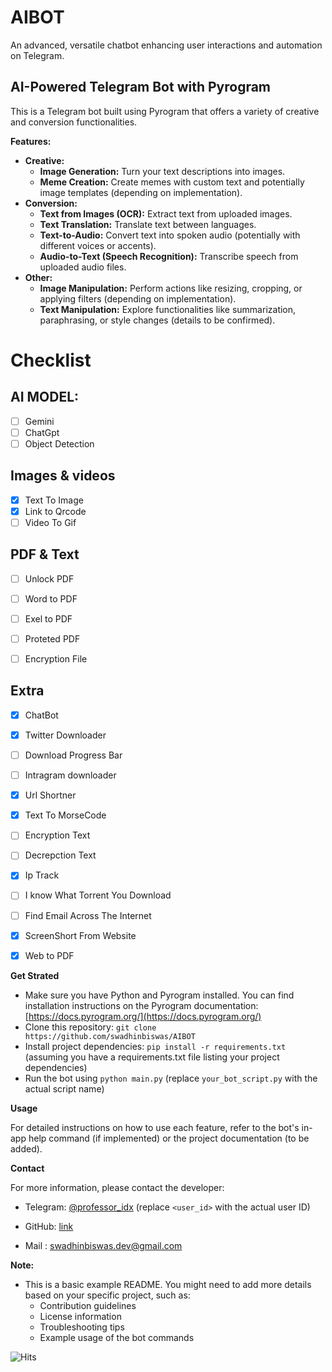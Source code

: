 # AIBOT
An advanced, versatile chatbot enhancing user interactions and automation on Telegram.
## AI-Powered Telegram Bot with Pyrogram

This is a Telegram bot built using Pyrogram that offers a variety of creative and conversion functionalities.

**Features:**

* **Creative:**
    * **Image Generation:** Turn your text descriptions into images.
    * **Meme Creation:** Create memes with custom text and potentially image templates (depending on implementation).
* **Conversion:**
    * **Text from Images (OCR):** Extract text from uploaded images. 
    * **Text Translation:** Translate text between languages.
    * **Text-to-Audio:** Convert text into spoken audio (potentially with different voices or accents).
    * **Audio-to-Text (Speech Recognition):** Transcribe speech from uploaded audio files.
* **Other:**
    * **Image Manipulation:** Perform actions like resizing, cropping, or applying filters (depending on implementation).
    * **Text Manipulation:** Explore functionalities like summarization, paraphrasing, or style changes (details to be confirmed).




# Checklist

## AI MODEL:
- [ ] Gemini
- [ ] ChatGpt
- [ ] Object Detection

## Images & videos
- [x] Text To Image
- [x] Link to Qrcode  
- [ ] Video To Gif 

## PDF &  Text
- [ ] Unlock PDF
- [ ] Word to PDF
- [ ] Exel to PDF
- [ ] Proteted PDF
- [ ] Encryption File





## Extra
- [x] ChatBot
- [x] Twitter Downloader
- [ ] Download Progress Bar
- [ ] Intragram downloader
- [x] Url Shortner
- [x] Text To MorseCode
- [ ] Encryption Text
- [ ] Decrepction Text
- [x] Ip Track
- [ ] I know What Torrent You Download
- [ ] Find Email Across The Internet
- [x] ScreenShort From Website
- [x] Web to PDF






**Get Strated**

* Make sure you have Python and Pyrogram installed. You can find installation instructions on the Pyrogram documentation: [https://docs.pyrogram.org/](https://docs.pyrogram.org/)
* Clone this repository: `git clone https://github.com/swadhinbiswas/AIBOT`
* Install project dependencies: `pip install -r requirements.txt` (assuming you have a requirements.txt file listing your project dependencies)
* Run the bot using `python main.py` (replace `your_bot_script.py` with the actual script name)

**Usage**

For detailed instructions on how to use each feature, refer to the bot's in-app help command (if implemented) or the project documentation (to be added).

**Contact**

For more information, please contact the developer:

* Telegram: [@professor_idx](https://t.me/professor_idx) (replace `<user_id>` with the actual user ID)
* GitHub: [link](https://github.com/swadhinbiswas/AIBOT)

* Mail : swadhinbiswas.dev@gmail.com

**Note:**

* This is a basic example README. You might need to add more details based on your specific project, such as:
    * Contribution guidelines
    * License information
    * Troubleshooting tips
    * Example usage of the bot commands


![Hits](https://hits.seeyoufarm.com/api/count/incr/badge.svg?url=https://github.com/username/repository&count_bg=%2379C83D&title_bg=%23555555&icon=&icon_color=%23E7E7E7&title=hits&edge_flat=false)
